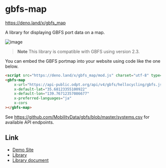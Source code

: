 # gbfs-map

https://deno.land/x/gbfs_map

A library for displaying GBFS port data on a map.

![image](https://user-images.githubusercontent.com/40050810/205360212-db4960f5-4a79-4c19-abe6-f92ce02e0feb.png)

> **Note** This library is compatible with GBFS using version 2.3.

You can embed the GBFS portmap into your website using code like the one below.

```html
<script src="https://deno.land/x/gbfs_map/mod.js" charset="utf-8" type="module"></script>
<gbfs-map
    x-url="https://api-public.odpt.org/api/v4/gbfs/hellocycling/gbfs.json,https://api-public.odpt.org/api/v4/gbfs/docomo-cycle-tokyo/gbfs.json"
    x-default-lat="35.68123355100922"
    x-default-lon="139.76712357086677"
    x-preferred-languages="ja"
    x-cors
></gbfs-map>
```

See https://github.com/MobilityData/gbfs/blob/master/systems.csv for available
API endpoints.

## Link

- [Demo Site](https://gbfs-map-demo.deno.dev/)
- [Library](https://deno.land/x/gbfs_map)
- [Library document](https://deno.land/x/gbfs_map/mod.js?s=GbfsMap)
